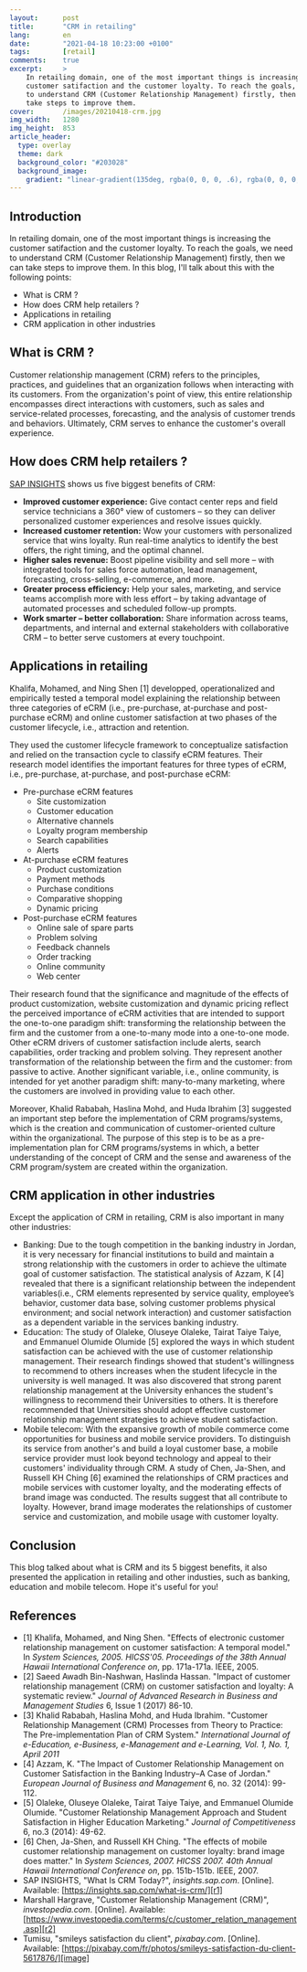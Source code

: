 ```yaml
---
layout:      post
title:       "CRM in retailing"
lang:        en
date:        "2021-04-18 10:23:00 +0100"
tags:        [retail]
comments:    true
excerpt:     >
    In retailing domain, one of the most important things is increasing the
    customer satifaction and the customer loyalty. To reach the goals, we need
    to understand CRM (Customer Relationship Management) firstly, then we can
    take steps to improve them.
cover:       /images/20210418-crm.jpg
img_width:   1280
img_height:  853
article_header:
  type: overlay
  theme: dark
  background_color: "#203028"
  background_image:
    gradient: "linear-gradient(135deg, rgba(0, 0, 0, .6), rgba(0, 0, 0, .4))"
---
```

## Introduction
In retailing domain, one of the most important things is increasing the customer
satifaction and the customer loyalty. To reach the goals, we need to understand
CRM (Customer Relationship Management) firstly, then we can take steps to
improve them. In this blog, I'll talk about this with the following points:
- What is CRM ?
- How does CRM help retailers ?
- Applications in retailing
- CRM application in other industries

## What is CRM ?
Customer relationship management (CRM) refers to the principles, practices, and
guidelines that an organization follows when interacting with its customers.
From the organization's point of view, this entire relationship encompasses
direct interactions with customers, such as sales and service-related processes,
forecasting, and the analysis of customer trends and behaviors. Ultimately, CRM
serves to enhance the customer's overall experience. 

## How does CRM help retailers ?
[SAP INSIGHTS][r1] shows us five biggest benefits of CRM:
- **Improved customer experience:** Give contact center reps and field service
technicians a 360° view of customers – so they can deliver personalized customer
experiences and resolve issues quickly.  
- **Increased customer retention:** Wow your customers with personalized service
that wins loyalty. Run real-time analytics to identify the best offers, the
right timing, and the optimal channel.
- **Higher sales revenue:** Boost pipeline visibility and sell more – with
integrated tools for sales force automation, lead management, forecasting,
cross-selling, e-commerce, and more.  
- **Greater process efficiency:** Help your sales, marketing, and service teams
accomplish more with less effort – by taking advantage of automated processes
and scheduled follow-up prompts.
- **Work smarter – better collaboration:** Share information across teams,
departments, and internal and external stakeholders with collaborative CRM – to
better serve customers at every touchpoint. 

## Applications in retailing
Khalifa, Mohamed, and Ning Shen [1] developped, operationalized and empirically
tested a temporal model explaining the relationship between three categories
of eCRM (i.e., pre-purchase, at-purchase and post-purchase eCRM) and online
customer satisfaction at two phases of the customer lifecycle, i.e., attraction
and retention.

They used the customer lifecycle framework to conceptualize satisfaction and
relied on the transaction cycle to classify eCRM features. Their research model
identifies the important features for three types of eCRM, i.e., pre-purchase,
at-purchase, and post-purchase eCRM:
- Pre-purchase eCRM features
  * Site customization
  * Customer education
  * Alternative channels
  * Loyalty program membership
  * Search capabilities
  * Alerts
- At-purchase eCRM features
  * Product customization
  * Payment methods
  * Purchase conditions
  * Comparative shopping
  * Dynamic pricing
- Post-purchase eCRM features
  * Online sale of spare parts
  * Problem solving
  * Feedback channels
  * Order tracking
  * Online community
  * Web center

Their research found that the significance and magnitude of the effects of
product customization, website customization and dynamic pricing reflect the
perceived importance of eCRM activities that are intended to support the
one-to-one paradigm shift: transforming the relationship between the firm and
the customer from a one-to-many mode into a one-to-one mode. Other eCRM drivers
of customer satisfaction include alerts, search capabilities, order tracking and
problem solving. They represent another transformation of the relationship
between the firm and the customer: from passive to active. Another significant
variable, i.e., online community, is intended for yet another paradigm shift:
many-to-many marketing, where the customers are involved in providing value to
each other. 

Moreover, Khalid Rababah, Haslina Mohd, and Huda Ibrahim [3] suggested an
important step before the implementation of CRM programs/systems, which is the
creation and communication of customer-oriented culture within the
organizational. The purpose of this step is to be as a pre-implementation plan
for CRM programs/systems in which, a better understanding of the concept of CRM
and the sense and awareness of the CRM program/system are created within the
organization.

## CRM application in other industries
Except the application of CRM in retailing, CRM is also important in many other
industries:
- Banking: Due to the tough competition in the banking industry in Jordan, it is
very necessary for financial institutions to build and maintain a strong
relationship with the customers in order to achieve the ultimate goal of
customer satisfaction. The statistical analysis of Azzam, K [4] revealed that
there is a significant relationship between the independent variables(i.e., CRM
elements represented by service quality, employee’s behavior, customer data
base, solving customer problems physical environment; and social network
interaction) and customer satisfaction as a dependent variable in the services
banking industry.
- Education: The study of Olaleke, Oluseye Olaleke, Tairat Taiye Taiye, and
Emmanuel Olumide Olumide [5] explored the ways in which student satisfaction can
be achieved with the use of customer relationship management. Their research
findings showed that student's willingness to recommend to others increases when
the student lifecycle in the university is well managed. It was also discovered
that strong parent relationship management at the University enhances the
student's  willingness to recommend their Universities to others. It is
therefore recommended that Universities should adopt effective customer
relationship management strategies to achieve student satisfaction.
- Mobile telecom: With the expansive growth of mobile commerce come
opportunities for business and mobile service providers. To distinguish its
service from another's and build a loyal customer base, a mobile service
provider must look beyond technology and appeal to their customers'
individuality through CRM. A study of Chen, Ja-Shen, and Russell KH Ching [6]
examined the relationships of CRM practices and mobile services with customer
loyalty, and the moderating effects of brand image was conducted. The results
suggest that all contribute to loyalty. However, brand image moderates the
relationships of customer service and customization, and mobile usage with
customer loyalty.

## Conclusion
This blog talked about what is CRM and its 5 biggest benefits, it also presented
the application in retailing and other industies, such as banking, education and
mobile telecom. Hope it's useful for you!

## References
- [1] Khalifa, Mohamed, and Ning Shen. "Effects of electronic customer
relationship management on customer satisfaction: A temporal model." In
_System Sciences, 2005. HICSS'05. Proceedings of the 38th Annual Hawaii International Conference on_,
pp. 171a-171a. IEEE, 2005.
- [2] Saeed Awadh Bin-Nashwan, Haslinda Hassan. "Impact of customer relationship
management (CRM) on customer satisfaction and loyalty: A systematic review."
_Journal of Advanced Research in Business and Management Studies_ 6, Issue 1 (2017) 86-10.
- [3] Khalid Rababah, Haslina Mohd, and Huda Ibrahim. "Customer Relationship
Management (CRM) Processes from Theory to Practice: The Pre-implementation Plan
of CRM System."
_International Journal of e-Education, e-Business, e-Management and e-Learning, Vol. 1, No. 1, April 2011_
- [4] Azzam, K. "The Impact of Customer Relationship Management on Customer
Satisfaction in the Banking Industry–A Case of Jordan."
_European Journal of Business and Management_ 6, no. 32 (2014): 99-112.
- [5] Olaleke, Oluseye Olaleke, Tairat Taiye Taiye, and Emmanuel Olumide Olumide.
"Customer Relationship Management Approach and Student Satisfaction in Higher
Education Marketing." _Journal of Competitiveness_ 6, no.3 (2014): 49-62. 
- [6] Chen, Ja-Shen, and Russell KH Ching. "The effects of mobile customer
relationship management on customer loyalty: brand image does matter." In
_System Sciences, 2007. HICSS 2007. 40th Annual Hawaii International Conference on_,
pp. 151b-151b. IEEE, 2007. 
- SAP INSIGHTS, "What Is CRM Today?", _insights.sap.com_. [Online]. Available: [https://insights.sap.com/what-is-crm/][r1]
- Marshall Hargrave, "Customer Relationship Management (CRM)", _investopedia.com_. [Online]. Available: [https://www.investopedia.com/terms/c/customer_relation_management.asp][r2]
- Tumisu, "smileys satisfaction du client", _pixabay.com_. [Online]. Available: [https://pixabay.com/fr/photos/smileys-satisfaction-du-client-5617876/][image]

[r1]: https://insights.sap.com/what-is-crm/
[r2]: https://www.investopedia.com/terms/c/customer_relation_management.asp
[image]: https://pixabay.com/fr/photos/smileys-satisfaction-du-client-5617876/
